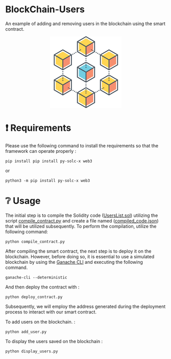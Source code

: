 # BlockChain-Users
An example of adding and removing users in the blockchain using the smart contract.

<center>
<img src="blockchain.png">
</center>


# :exclamation: Requirements 

Please use the following command to install the requirements so that the framework can operate properly :

```
pip install pip install py-solc-x web3
```

or 

```
python3 -m pip install py-solc-x web3
```

# :grey_question: Usage

The initial step is to compile the Solidity code ([UsersList.sol](UsersList.sol)) utilizing the script [compile_contract.py](compile_contract.py) and create a file named ([compiled_code.json](compiled_code.json)) that will be utilized subsequently. To perform the compilation, utilize the following command:

```
python compile_contract.py
```

After compiling the smart contract, the next step is to deploy it on the blockchain. However, before doing so, it is essential to use a simulated blockchain by using the [Ganache CLI](https://www.npmjs.com/package/ganache-cli) and executing the following command.

```
ganache-cli --deterministic
```

And then deploy the contract with : 

```
python deploy_contract.py
```

Subsequently, we will employ the address generated during the deployment process to interact with our smart contract.

To add users on the blockchain. :

```
python add_user.py
```

To display the users saved on the blockchain : 

```
python display_users.py
```

